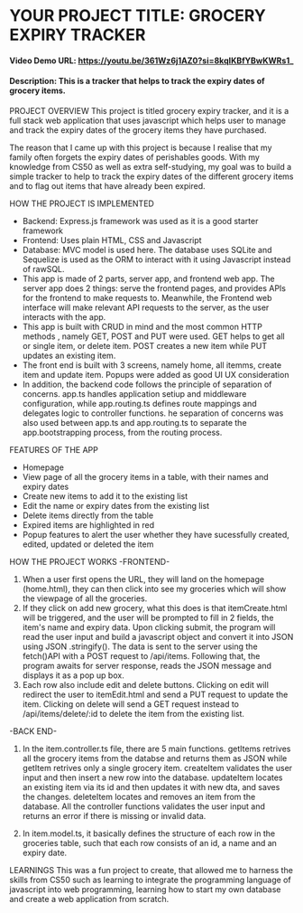 # YOUR PROJECT TITLE: GROCERY EXPIRY TRACKER
#### Video Demo URL: https://youtu.be/361Wz6j1AZ0?si=8kqIKBfYBwKWRs1_
#### Description: This is a tracker that helps to track the expiry dates of grocery items.

PROJECT OVERVIEW
This project is titled grocery expiry tracker, and it is a full stack web application that uses javascript which helps user to manage and track the expiry dates of the grocery items they have purchased.

The reason that I came up with this project is because I realise that my family often forgets the expiry dates of perishables goods. With my  knowledge from CS50 as well as extra self-studying, my goal was to build a simple tracker to help to track the expiry dates of the different grocery items and to flag out items that have already been expired.

HOW THE PROJECT IS IMPLEMENTED
- Backend: Express.js framework was used as it is a good starter framework
- Frontend: Uses plain HTML, CSS and Javascript
- Database: MVC model is used here. The database uses SQLite and Sequelize is used as the ORM to interact with it using Javascript instead of rawSQL.
- This app is made of 2 parts, server app, and frontend web app. The server app does 2 things: serve the frontend pages, and provides APIs for the frontend to make requests to. Meanwhile, the Frontend web interface will make relevant API requests to the server, as the user interacts with the app.
- This app is built with CRUD in mind and the most common HTTP methods , namely GET, POST and PUT were used. GET helps to get all or single item, or delete item. POST creates a new item while PUT updates an existing item.
- The front end is built with 3 screens, namely home, all itemms, create item and update item. Popups were added as good UI UX consideration
- In addition, the backend code follows the principle of separation of concerns. app.ts handles application setiup and middleware configuration, while app.routing.ts defines route mappings and delegates logic to controller functions.
he separation of concerns was also used between app.ts and app.routing.ts to separate the app.bootstrapping process, from the routing process.

FEATURES OF THE APP
- Homepage
- View page of all the grocery items in a table, with their names and expiry dates
- Create new items to add it to the existing list
- Edit the name or expiry dates from the existing list
- Delete items directly from the table
- Expired items are highlighted in red
- Popup features to alert the user whether they have sucessfully created, edited, updated or deleted the item

HOW THE PROJECT WORKS
-FRONTEND-
1. When a user first opens the URL, they will land on the homepage (home.html), they can then click into see my groceries which will show the viewpage of all the groceries. 
2. If they click on add new grocery, what this does is that itemCreate.html will be triggered, and the user will be prompted to fill in 2 fields, the item's name and expiry data. Upon clicking submit, the program will read the user input and build a javascript object and convert it into JSON using JSON .stringify(). The data is sent to the server using the fetch()API with a POST request to /api/items. Following that, the program awaits for server response, reads the JSON message and displays it as a pop up box.
3. Each row also include edit and delete buttons. Clicking on edit will redirect the user to itemEdit.html and send a PUT request to update the item. Clicking on delete will send a GET request instead to /api/items/delete/:id to delete the item from the existing list.

-BACK END-
1. In the item.controller.ts file, there are 5 main functions. getItems retrives all the grocery items from the databse and returns them as JSON while getItem retrives only a single grocery item. createItem validates the user input and then insert a new row into the database. updateItem locates an existing item via its id and then updates it with new dta, and saves the changes. deleteItem locates and removes an item from the database. All the controller functions validates the user input and returns an error if there is missing or invalid data.

2. In item.model.ts, it basically defines the structure of each row in the groceries table, such that each row consists of an id, a name and an expiry date.

LEARNINGS
This was a fun project to create, that allowed me to harness the skills from CS50 such as learning to integrate the programming language of javascript into web programming, learning how to start my own database and create a web application from scratch.
